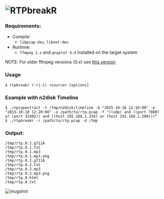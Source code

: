 # ![RTPbreakR](http://i.imgur.com/CztZLDE.png)


### Requirements:

* Compile:
  * ```libpcap-dev```, ```libnet-dev```
* Runtime:
  * ```ffmpeg 2.x``` and ```gnuplot 4.4``` installed on the target system
   
 NOTE: For older ffmpeg versions (0.x) use [this version](https://github.com/sipcapture/rtpbreakr/tree/oldffmpeg)

### Usage
```
$ rtpbreakr (-r|-i) <source> [options]
```

### Example with n2disk Timeline
```
$ ./npcapextract -t /tmp/n2disk/timeline -b "2015-10-18 12:10:00" -e "2015-10-18 12:20:00" -o /path/to/rtp.pcap -f "((udp) and ((port 7800) or (port 32402)) and ((host 192.168.1.254) or (host 192.168.1.200)))” 
$ ./rtpbreakr -r /path/to/rtp.pcap -d /tmp
```

### Output:
```
/tmp/rtp.0.1.g711A
/tmp/rtp.0.1.txt
/tmp/rtp.0.1.mp3
/tmp/rtp.0.1.mp3.png
/tmp/rtp.0.2.g711A
/tmp/rtp.0.2.txt
/tmp/rtp.0.2.mp3
/tmp/rtp.0.2.mp3.png
/tmp/rtp.0.html
/tmp/rtp.0.txt

```
![mugshot](http://i.imgur.com/AnsJPOV.png)
